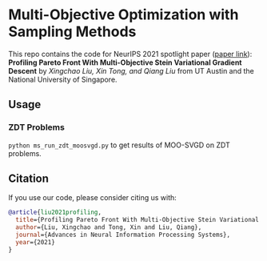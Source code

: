 # Multi-Objective Optimization with Sampling Methods
This repo contains the code for NeurIPS 2021 spotlight paper ([paper link](https://proceedings.neurips.cc/paper/2021/hash/7bb16972da003e87724f048d76b7e0e1-Abstract.html)): 
**Profiling Pareto Front With Multi-Objective Stein Variational Gradient Descent**
by *Xingchao Liu, Xin Tong, and Qiang Liu* from UT Austin and the National University of Singapore.
## Usage
### ZDT Problems
```python ms_run_zdt_moosvgd.py``` to get results of MOO-SVGD on ZDT problems.

## Citation
If you use our code, please consider citing us with:
```BibTex
@article{liu2021profiling,
  title={Profiling Pareto Front With Multi-Objective Stein Variational Gradient Descent},
  author={Liu, Xingchao and Tong, Xin and Liu, Qiang},
  journal={Advances in Neural Information Processing Systems},
  year={2021}
}
```
